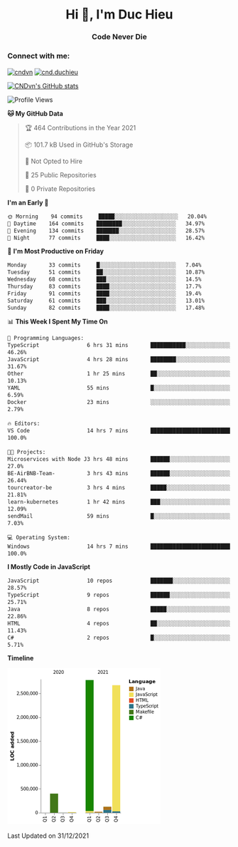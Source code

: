 <h1 align="center">Hi 👋, I'm Duc Hieu</h1>
<h3 align="center">Code Never Die</h3>

<h3 align="left">Connect with me:</h3>
<p align="left">
<a href="https://linkedin.com/in/cndvn" target="blank"><img align="center" src="https://img.shields.io/badge/LinkedIn-0077B5?style=for-the-badge&logo=linkedin&logoColor=white" alt="cndvn"/></a>
<a href="https://fb.com/cnd.duchieu" target="blank"><img align="center" src="https://img.shields.io/badge/Facebook-1877F2?style=for-the-badge&logo=facebook&logoColor=white" alt="cnd.duchieu"/></a>
</p>

[![CNDvn's GitHub stats](https://github-readme-stats.vercel.app/api?username=cndvn)](https://github.com/anuraghazra/github-readme-stats)

<!--START_SECTION:waka-->
![Profile Views](http://img.shields.io/badge/Profile%20Views-0-blue)

**🐱 My GitHub Data** 

> 🏆 464 Contributions in the Year 2021
 > 
> 📦 101.7 kB Used in GitHub's Storage 
 > 
> 🚫 Not Opted to Hire
 > 
> 📜 25 Public Repositories 
 > 
> 🔑 0 Private Repositories  
 > 
**I'm an Early 🐤** 

```text
🌞 Morning    94 commits     █████░░░░░░░░░░░░░░░░░░░░   20.04% 
🌆 Daytime    164 commits    ████████░░░░░░░░░░░░░░░░░   34.97% 
🌃 Evening    134 commits    ███████░░░░░░░░░░░░░░░░░░   28.57% 
🌙 Night      77 commits     ████░░░░░░░░░░░░░░░░░░░░░   16.42%

```
📅 **I'm Most Productive on Friday** 

```text
Monday       33 commits     █░░░░░░░░░░░░░░░░░░░░░░░░   7.04% 
Tuesday      51 commits     ██░░░░░░░░░░░░░░░░░░░░░░░   10.87% 
Wednesday    68 commits     ███░░░░░░░░░░░░░░░░░░░░░░   14.5% 
Thursday     83 commits     ████░░░░░░░░░░░░░░░░░░░░░   17.7% 
Friday       91 commits     ████░░░░░░░░░░░░░░░░░░░░░   19.4% 
Saturday     61 commits     ███░░░░░░░░░░░░░░░░░░░░░░   13.01% 
Sunday       82 commits     ████░░░░░░░░░░░░░░░░░░░░░   17.48%

```


📊 **This Week I Spent My Time On** 

```text
💬 Programming Languages: 
TypeScript               6 hrs 31 mins       ███████████░░░░░░░░░░░░░░   46.26% 
JavaScript               4 hrs 28 mins       ████████░░░░░░░░░░░░░░░░░   31.67% 
Other                    1 hr 25 mins        ██░░░░░░░░░░░░░░░░░░░░░░░   10.13% 
YAML                     55 mins             █░░░░░░░░░░░░░░░░░░░░░░░░   6.59% 
Docker                   23 mins             ░░░░░░░░░░░░░░░░░░░░░░░░░   2.79%

🔥 Editors: 
VS Code                  14 hrs 7 mins       █████████████████████████   100.0%

🐱‍💻 Projects: 
Microservices with Node J3 hrs 48 mins       ██████░░░░░░░░░░░░░░░░░░░   27.0% 
BE-AirBNB-Team-          3 hrs 43 mins       ██████░░░░░░░░░░░░░░░░░░░   26.44% 
tourcreator-be           3 hrs 4 mins        █████░░░░░░░░░░░░░░░░░░░░   21.81% 
learn-kubernetes         1 hr 42 mins        ███░░░░░░░░░░░░░░░░░░░░░░   12.09% 
sendMail                 59 mins             █░░░░░░░░░░░░░░░░░░░░░░░░   7.03%

💻 Operating System: 
Windows                  14 hrs 7 mins       █████████████████████████   100.0%

```

**I Mostly Code in JavaScript** 

```text
JavaScript               10 repos            ███████░░░░░░░░░░░░░░░░░░   28.57% 
TypeScript               9 repos             ██████░░░░░░░░░░░░░░░░░░░   25.71% 
Java                     8 repos             █████░░░░░░░░░░░░░░░░░░░░   22.86% 
HTML                     4 repos             ██░░░░░░░░░░░░░░░░░░░░░░░   11.43% 
C#                       2 repos             █░░░░░░░░░░░░░░░░░░░░░░░░   5.71%

```


**Timeline**

![Chart not found](https://raw.githubusercontent.com/CNDvn/CNDvn/main/charts/bar_graph.png) 


 Last Updated on 31/12/2021
<!--END_SECTION:waka-->
